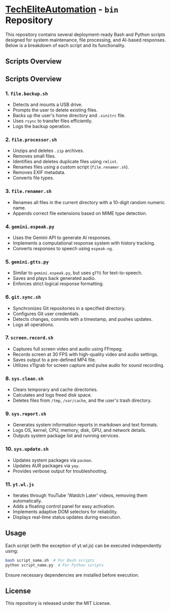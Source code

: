 # [TechEliteAutomation](https://techeliteautomation.com) - `bin` Repository

This repository contains several deployment-ready Bash and Python scripts designed for system maintenance, file processing, and AI-based responses. Below is a breakdown of each script and its functionality.

## Scripts Overview

## Scripts Overview

### 1. `file.backup.sh`
- Detects and mounts a USB drive.
- Prompts the user to delete existing files.
- Backs up the user's home directory and `.xinitrc` file.
- Uses `rsync` to transfer files efficiently.
- Logs the backup operation.

### 2. `file.processor.sh`
- Unzips and deletes `.zip` archives.
- Removes small files.
- Identifies and deletes duplicate files using `rmlint`.
- Renames files using a custom script (`file.renamer.sh`).
- Removes EXIF metadata.
- Converts file types.

### 3. `file.renamer.sh`
- Renames all files in the current directory with a 10-digit random numeric name.
- Appends correct file extensions based on MIME type detection.

### 4. `gemini.espeak.py`
- Uses the Gemini API to generate AI responses.
- Implements a computational response system with history tracking.
- Converts responses to speech using `espeak-ng`.

### 5. `gemini.gtts.py`
- Similar to `gemini.espeak.py`, but uses `gTTS` for text-to-speech.
- Saves and plays back generated audio.
- Enforces strict logical response formatting.

### 6. `git.sync.sh`
- Synchronizes Git repositories in a specified directory.
- Configures Git user credentials.
- Detects changes, commits with a timestamp, and pushes updates.
- Logs all operations.

### 7. `screen.record.sh`
- Captures full screen video and audio using FFmpeg.
- Records screen at 30 FPS with high-quality video and audio settings.
- Saves output to a pre-defined MP4 file.
- Utilizes x11grab for screen capture and pulse audio for sound recording.

### 8. `sys.clean.sh`
- Clears temporary and cache directories.
- Calculates and logs freed disk space.
- Deletes files from `/tmp`, `/var/cache`, and the user's trash directory.

### 9. `sys.report.sh`
- Generates system information reports in markdown and text formats.
- Logs OS, kernel, CPU, memory, disk, GPU, and network details.
- Outputs system package list and running services.

### 10. `sys.update.sh`
- Updates system packages via `pacman`.
- Updates AUR packages via `yay`.
- Provides verbose output for troubleshooting.

### 11. `yt.wl.js`
- Iterates through YouTube 'Watdch Later' videos, removing them automatically.
- Adds a floating control panel for easy activation.
- Implements adaptive DOM selectors for reliability.
- Displays real-time status updates during execution.

## Usage
Each script (with the exception of yt.wl.js) can be executed independently using:
```bash
bash script_name.sh  # For Bash scripts
python script_name.py  # For Python scripts
```
Ensure necessary dependencies are installed before execution.

## License
This repository is released under the MIT License.
